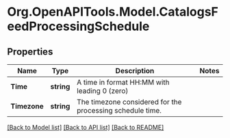 # Org.OpenAPITools.Model.CatalogsFeedProcessingSchedule

## Properties

Name | Type | Description | Notes
------------ | ------------- | ------------- | -------------
**Time** | **string** | A time in format HH:MM with leading 0 (zero) | 
**Timezone** | **string** | The timezone considered for the processing schedule time. | 

[[Back to Model list]](../README.md#documentation-for-models) [[Back to API list]](../README.md#documentation-for-api-endpoints) [[Back to README]](../README.md)


